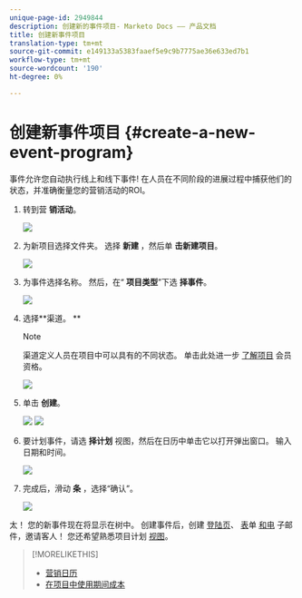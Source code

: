 ```yaml
---
unique-page-id: 2949844
description: 创建新的事件项目- Marketo Docs —— 产品文档
title: 创建新事件项目
translation-type: tm+mt
source-git-commit: e149133a5383faaef5e9c9b7775ae36e633ed7b1
workflow-type: tm+mt
source-wordcount: '190'
ht-degree: 0%

---
```



# 创建新事件项目 {#create-a-new-event-program}

事件允许您自动执行线上和线下事件! 在人员在不同阶段的进展过程中捕获他们的状态，并准确衡量您的营销活动的ROI。

1. 转到营 **销活动**。

   ![](assets/ma.png)

1. 为新项目选择文件夹。 选择 **新建** ，然后单 **击新建项目**。

   ![](assets/image2015-2-26-14-3a24-3a30.png)

1. 为事件选择名称。 然后，在“ **项目类型**”下选 **择事件**。

   ![](assets/image2015-2-26-14-3a26-3a6.png)

1. 选择**渠道。 **

   >[!NOTE]
   >
   >渠道定义人员在项目中可以具有的不同状态。 单击此处进一步 [了解项目](../../../../product-docs/core-marketo-concepts/programs/creating-programs/understanding-program-membership.md) 会员资格。

   ![](assets/image2015-2-26-14-3a29-3a3.png)

1. 单击 **创建**。

   ![](assets/image2015-2-26-14-3a33-3a17.png) ![](assets/image2015-2-26-14-3a34-3a33.png)

1. 要计划事件，请选 **择计划** 视图，然后在日历中单击它以打开弹出窗口。 输入日期和时间。

   ![](assets/image2016-3-25-14-3a17-3a33.png)

1. 完成后，滑动 **条** ，选择“确认”。

   ![](assets/image2016-3-25-14-3a18-3a13.png)

太！ 您的新事件现在将显示在树中。 创建事件后，创建 [登陆页](../../../../product-docs/demand-generation/landing-pages/free-form-landing-pages/create-a-free-form-landing-page.md)、 [表](../../../../product-docs/demand-generation/forms/creating-a-form/create-a-form.md)单 [和电](../../../../product-docs/email-marketing/email-programs/creating-an-email-program/create-an-email-program.md) 子邮件，邀请客人！ 您还希望熟悉项目计划 [视图](http://docs.marketo.com/display/docs/program+schedule+view)。

>[!MORELIKETHIS]
>
>* [营销日历](http://docs.marketo.com/display/docs/marketing+calendar)
>* [在项目中使用期间成本](../../../../product-docs/core-marketo-concepts/programs/working-with-programs/using-period-costs-in-a-program.md)

>



